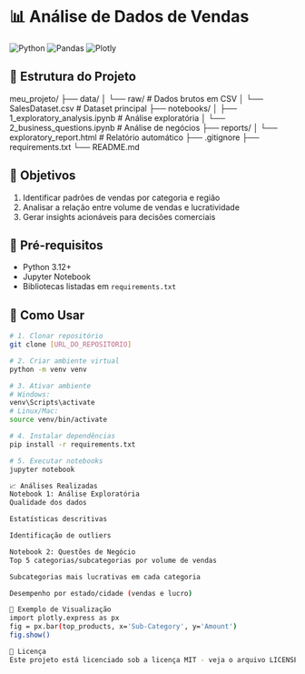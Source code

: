 # 📊 Análise de Dados de Vendas

![Python](https://img.shields.io/badge/Python-3.12%2B-blue)
![Pandas](https://img.shields.io/badge/Pandas-1.3+-brightgreen)
![Plotly](https://img.shields.io/badge/Plotly-5.0+-orange)

## 📂 Estrutura do Projeto
meu_projeto/
├── data/
│ └── raw/ # Dados brutos em CSV
│ └── SalesDataset.csv # Dataset principal
├── notebooks/
│ ├── 1_exploratory_analysis.ipynb # Análise exploratória
│ └── 2_business_questions.ipynb # Análise de negócios
├── reports/
│ └── exploratory_report.html # Relatório automático
├── .gitignore
├── requirements.txt
└── README.md


## 🎯 Objetivos

1. Identificar padrões de vendas por categoria e região
2. Analisar a relação entre volume de vendas e lucratividade
3. Gerar insights acionáveis para decisões comerciais

## 🔧 Pré-requisitos

- Python 3.12+
- Jupyter Notebook
- Bibliotecas listadas em `requirements.txt`

## 🚀 Como Usar

```bash
# 1. Clonar repositório
git clone [URL_DO_REPOSITORIO]

# 2. Criar ambiente virtual
python -m venv venv

# 3. Ativar ambiente
# Windows:
venv\Scripts\activate
# Linux/Mac:
source venv/bin/activate

# 4. Instalar dependências
pip install -r requirements.txt

# 5. Executar notebooks
jupyter notebook

📈 Análises Realizadas
Notebook 1: Análise Exploratória
Qualidade dos dados

Estatísticas descritivas

Identificação de outliers

Notebook 2: Questões de Negócio
Top 5 categorias/subcategorias por volume de vendas

Subcategorias mais lucrativas em cada categoria

Desempenho por estado/cidade (vendas e lucro)

📌 Exemplo de Visualização
import plotly.express as px
fig = px.bar(top_products, x='Sub-Category', y='Amount')
fig.show()

📝 Licença
Este projeto está licenciado sob a licença MIT - veja o arquivo LICENSE para detalhes.